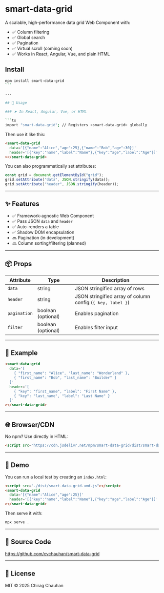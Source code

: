 # smart-data-grid

A scalable, high-performance data grid Web Component with:

- ✅ Column filtering
- ✅ Global search
- ✅ Pagination
- ✅ Virtual scroll (coming soon)
- ✅ Works in React, Angular, Vue, and plain HTML

## Install

````bash
npm install smart-data-grid
```

---

## 🔧 Usage

### ➤ In React, Angular, Vue, or HTML

```ts
import "smart-data-grid"; // Registers <smart-data-grid> globally
````

Then use it like this:

```html
<smart-data-grid
  data='[{"name":"Alice","age":25},{"name":"Bob","age":30}]'
  header='[{"key":"name","label":"Name"},{"key":"age","label":"Age"}]'
></smart-data-grid>
```

You can also programmatically set attributes:

```ts
const grid = document.getElementById("grid");
grid.setAttribute("data", JSON.stringify(data));
grid.setAttribute("header", JSON.stringify(header));
```

---

## ✨ Features

- ✅ Framework-agnostic Web Component
- ✅ Pass JSON `data` and `header`
- ✅ Auto-renders a table
- ✅ Shadow DOM encapsulation
- 🔜 Pagination (in development)
- 🔜 Column sorting/filtering (planned)

---

## 📦 Props

| Attribute    | Type               | Description                                                |
| ------------ | ------------------ | ---------------------------------------------------------- |
| `data`       | string             | JSON stringified array of rows                             |
| `header`     | string             | JSON stringified array of column config (`{ key, label }`) |
| `pagination` | boolean (optional) | Enables pagination                                         |
| `filter`     | boolean (optional) | Enables filter input                                       |

---

## 📄 Example

```html
<smart-data-grid
  data='[
    { "first_name": "Alice", "last_name": "Wonderland" },
    { "first_name": "Bob", "last_name": "Builder" }
  ]'
  header='[
    { "key": "first_name", "label": "First Name" },
    { "key": "last_name", "label": "Last Name" }
  ]'
></smart-data-grid>
```

---

## 🌐 Browser/CDN

No npm? Use directly in HTML:

```html
<script src="https://cdn.jsdelivr.net/npm/smart-data-grid/dist/smart-data-grid.umd.js"></script>
```

---

## 🧪 Demo

You can run a local test by creating an `index.html`:

```html
<script src="./dist/smart-data-grid.umd.js"></script>
<smart-data-grid
  data='[{"name":"Alice","age":25}]'
  header='[{"key":"name","label":"Name"},{"key":"age","label":"Age"}]'
></smart-data-grid>
```

Then serve it with:

```bash
npx serve .
```

---

## 📁 Source Code

https://github.com/cvchauhan/smart-data-grid

---

## 📝 License

MIT © 2025 Chirag Chauhan
